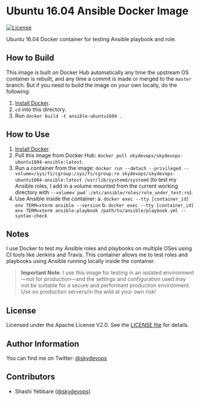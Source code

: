 # Ubuntu 16.04 Ansible Docker Image

[![License](https://img.shields.io/badge/License-Apache%202.0-brightgreen.svg)](https://opensource.org/licenses/Apache-2.0)
<!-- [![Docker Automated build](https://img.shields.io/docker/automated/skydevops/skydevops-ubuntu1604-ansible.svg?maxAge=2592000)](https://hub.docker.com/r/skydevops/skydevops-ubuntu1604-ansible/) -->

Ubuntu 16.04 Docker container for testing Ansible playbook and role.

## How to Build

This image is built on Docker Hub automatically any time the upstream OS container is rebuilt, and any time a commit is made or merged to the `master` branch. But if you need to build the image on your own locally, do the following:

  1. [Install Docker](https://docs.docker.com/engine/installation/).
  2. `cd` into this directory.
  3. Run `docker build -t ansible-ubuntu1604 .`

## How to Use

  1. [Install Docker](https://docs.docker.com/engine/installation/).
  2. Pull this image from Docker Hub: `docker pull skydevops/skydevops-ubuntu1604-ansible:latest`.
  3. Run a container from the image: `docker run --detach --privileged --volume=/sys/fs/cgroup:/sys/fs/cgroup:ro skydevops/skydevops-ubuntu1604-ansible:latest /usr/lib/systemd/systemd` (to test my Ansible roles, I add in a volume mounted from the current working directory with ``--volume=`pwd`:/etc/ansible/roles/role_under_test:ro``).
  4. Use Ansible inside the container:
    a. `docker exec --tty [container_id] env TERM=xterm ansible --version`
    b. `docker exec --tty [container_id] env TERM=xterm ansible-playbook /path/to/ansible/playbook.yml --syntax-check`

## Notes

I use Docker to test my Ansible roles and playbooks on multiple OSes using CI tools like Jenkins and Travis. This container allows me to test roles and playbooks using Ansible running locally inside the container.

> **Important Note**: I use this image for testing in an isolated environment—not for production—and the settings and configuration used may not be suitable for a secure and performant production environment. Use on production servers/in the wild at your own risk!

## License


Licensed under the Apache License V2.0. See the [LICENSE file](LICENSE) for details.

## Author Information

You can find me on Twitter: [@skydevops](https://twitter.com/skydevops)

## Contributors

- Shashi Yebbare ([@skydevops](https://twitter.com/skydevops))